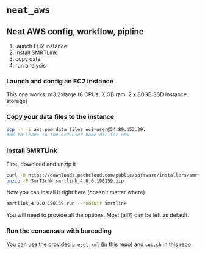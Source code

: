 # `neat_aws`

## Neat AWS config, workflow, pipline 

1. launch EC2 instance 
2. install SMRTLink 
3. copy data 
4. run analysis 

### Launch and config an EC2 instance 

This one works: m3.2xlarge (8 CPUs, X GB ram, 2 x 80GB SSD instance storage) 

### Copy your data files to the instance 

```bash
scp -r -i aws.pem data_files ec2-user@54.89.153.29:
#ok to leave in the ec2-user home dir for now 
```

### Install SMRTLink 

First, download and unzip it 

```bash
curl -O https://downloads.pacbcloud.com/public/software/installers/smrtlink_4.0.0.190159.zip
unzip -P SmrT3chN smrtlink_4.0.0.190159.zip
```

Now you can install it right here (doesn't matter where) 

```bash
smrtlink_4.0.0.190159.run --rootDir smrtlink 
```

You will need to provide all the options. Most (all?) can be left as default. 

### Run the consensus with barcoding 

You can use the provided `preset.xml` (in this repo) and `sub.sh` in this repo
